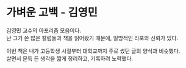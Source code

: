 # 가벼운 고백 - 김영민

김영민 교수의 아포리즘 모음이다.  
난 그가 쓴 많은 칼럼들과 책을 읽어왔기 때문에, 일방적인 라포와 신뢰가 있다.  

이번 책은 내가 고등학생 시절부터 대학교까지 주로 썼던 글의 양식과 비슷했다.  
살면서 문득 든 생각을 짧게 정리하고, 기록하려 노력했다.  


